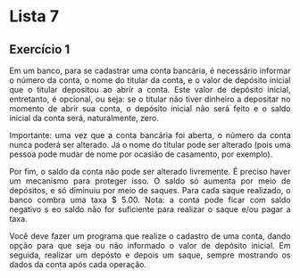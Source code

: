 # Lista 7

## Exercício 1
<p align="justify">
    Em um banco, para se cadastrar uma conta bancária, é necessário informar o número da conta, o nome do titular da conta, e o valor de depósito inicial que o titular depositou ao abrir a conta. Este valor de depósito inicial, entretanto, é opcional, ou seja: se o titular não tiver dinheiro a depositar no momento de abrir sua conta, o depósito inicial não será feito e o saldo inicial da conta será, naturalmente, zero.
</p>

<p align="justify">
    Importante: uma vez que a conta bancária foi aberta, o número da conta nunca poderá ser alterado. Já o nome do titular pode ser alterado (pois uma pessoa pode mudar de nome por ocasião de casamento, por exemplo).
</p>

<p align="justify">
    Por fim, o saldo da conta não pode ser alterado livremente. É preciso haver um mecanismo para proteger isso. O saldo só aumenta por meio de depósitos, e só diminuiu por meio de saques. Para cada saque realizado, o banco combra uma taxa $ 5.00. Nota: a conta pode ficar com saldo negativo s eo saldo não for suficiente para realizar o saque e/ou pagar a taxa.
</p>

<p align="justify">
    Você deve fazer um programa que realize o cadastro de uma conta, dando opção para que seja ou não informado o valor de depósito inicial. Em seguida, realizar um depósto e depois um saque, sempre mostrando os dados da conta após cada operação.
</p>
